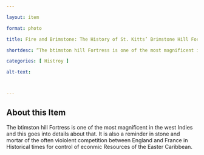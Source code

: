 ```yaml
--- 

layout: item

format: photo 

title: Fire and Brimstone: The History of St. Kitts’ Brimstone Hill Fortress

shortdesc: “The btimston hill Fortress is one of the most magnificent in the west Indies and this goes into details about that.” 

categories: [ Histroy ] 

alt-text:  



---
```


## About this Item 

The btimston hill Fortress is one of the most magnificent in the west Indies and this goes into details about that. It is also a reminder in stone and mortar of the often vioiolent competition between England and France in Historical times for control of econmic Resources of the Easter Caribbean.
